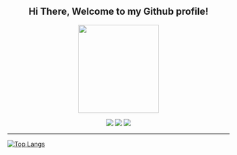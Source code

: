 <div align="center">
<h2> Hi There, Welcome to my Github profile!</h2>
  </div>

<!--
**viczer/viczer** is a ✨ _special_ ✨ repository because its `README.md` (this file) appears on your GitHub profile.

Here are some ideas to get you started:

- 🔭 I’m currently working on ...
- 🌱 I’m currently learning ...
- 👯 I’m looking to collaborate on ...
- 🤔 I’m looking for help with ...
- 💬 Ask me about ...
- 📫 How to reach me: ...
- 😄 Pronouns: ...
- ⚡ Fun fact: ...
-->
<div id="header" align="center">
  <img src="https://miro.medium.com/max/828/0*359kYl2b9uTxnkOU.gif" height="200", width="60%"/>

</div>
<p align="center">

  <img src="https://img.shields.io/badge/Focus-Machine%20Learning-brightgreen" />
  <img src="https://img.shields.io/badge/Lives-France-success" />
  <img src="https://img.shields.io/badge/Languages-English-brightgreen" />
</p>
<hr>


[![Top Langs](https://github-readme-stats.vercel.app/api/top-langs/?username=viczer&layout=compact&theme=vision-friendly-dark)](https://github.com/anuraghazra/github-readme-stats)
